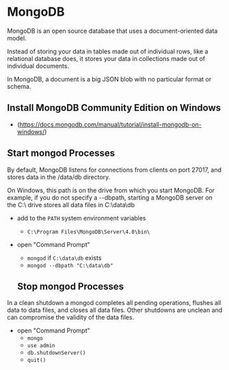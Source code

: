 # MongoDB

MongoDB is an open source database that uses a document-oriented data model. 

Instead of storing your data in tables made out of individual rows, like a relational database does, it stores your data in collections made out of individual documents. 

In MongoDB, a document is a big JSON blob with no particular format or schema.

## Install MongoDB Community Edition on Windows
* (https://docs.mongodb.com/manual/tutorial/install-mongodb-on-windows/)

## Start mongod Processes

By default, MongoDB listens for connections from clients on port 27017, and stores data in the /data/db directory.

On Windows, this path is on the drive from which you start MongoDB. For example, if you do not specify a --dbpath, starting a MongoDB server on the C:\ drive stores all data files in C:\data\db

* add to the `PATH` system environment variables
  - `C:\Program Files\MongoDB\Server\4.0\bin\`
* open "Command Prompt"
  - `mongod` if `C:\data\db` exists
  - `mongod --dbpath "C:\data\db"`
  
  ## Stop mongod Processes
  
In a clean shutdown a mongod completes all pending operations, flushes all data to data files, and closes all data files. 
Other shutdowns are unclean and can compromise the validity of the data files.

* open "Command Prompt"
  - `mongo`
  - `use admin`
  - `db.shutdownServer()`
  - `quit()`
  

